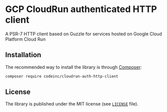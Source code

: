 # GCP CloudRun authenticated HTTP client

A PSR-7 HTTP client based on Guzzle for services hosted on Google Cloud Platform Cloud Run

## Installation

The recommended way to install the library is through [Composer](http://getcomposer.org):

```bash
composer require codeinc/cloudrun-auth-http-client
```

## License

The library is published under the MIT license (see [`LICENSE`](LICENSE) file).